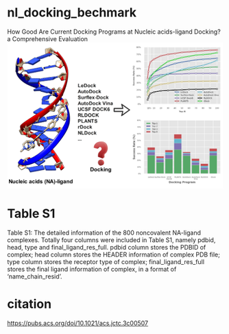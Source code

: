 # nl_docking_bechmark
How Good Are Current Docking Programs at Nucleic acids-ligand Docking? a Comprehensive Evaluation
![image](https://github.com/zjujdj/nl_docking_benchmark/blob/master/img/toc.jpg)
# Table S1
Table S1: The detailed information of the 800 noncovalent NA-ligand complexes. Totally four columns were included in Table S1, namely pdbid, head, type and final_ligand_res_full. pdbid column stores the PDBID of complex; head column stores the HEADER information of complex PDB file; type column stores the receptor type of complex; final_ligand_res_full stores the final ligand information of complex, in a format of ‘name_chain_resid’.
# citation
https://pubs.acs.org/doi/10.1021/acs.jctc.3c00507

